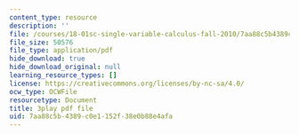 ```yaml
---
content_type: resource
description: ''
file: /courses/18-01sc-single-variable-calculus-fall-2010/7aa88c5b4389c0e1152f38e0b88e4afa_1RLctDS2hUQ.pdf
file_size: 50576
file_type: application/pdf
hide_download: true
hide_download_original: null
learning_resource_types: []
license: https://creativecommons.org/licenses/by-nc-sa/4.0/
ocw_type: OCWFile
resourcetype: Document
title: 3play pdf file
uid: 7aa88c5b-4389-c0e1-152f-38e0b88e4afa
---
```

